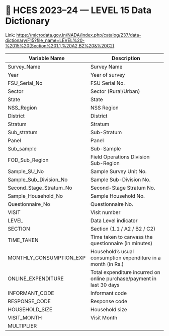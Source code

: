 # 🧾 HCES 2023–24 — LEVEL 15 Data Dictionary

Link: https://microdata.gov.in/NADA/index.php/catalog/237/data-dictionary/F15?file_name=LEVEL%20-%2015%20(Section%201.1,%20A2,B2%20&%20C2)

| Variable Name           | Description                                                           |
| ----------------------- | --------------------------------------------------------------------- |
| Survey_Name             | Survey Name                                                           |
| Year                    | Year of survey                                                        |
| FSU_Serial_No           | FSU Serial No.                                                        |
| Sector                  | Sector (Rural/Urban)                                                  |
| State                   | State                                                                 |
| NSS_Region              | NSS Region                                                            |
| District                | District                                                              |
| Stratum                 | Stratum                                                               |
| Sub_stratum             | Sub-Stratum                                                           |
| Panel                   | Panel                                                                 |
| Sub_sample              | Sub-Sample                                                            |
| FOD_Sub_Region          | Field Operations Division Sub-Region                                  |
| Sample_SU_No            | Sample Survey Unit No.                                                |
| Sample_Sub_Division_No  | Sample Sub-Division No.                                               |
| Second_Stage_Stratum_No | Second-Stage Stratum No.                                              |
| Sample_Household_No     | Sample Household No.                                                  |
| Questionnaire_No        | Questionnaire No.                                                     |
| VISIT                   | Visit number                                                          |
| LEVEL                   | Data Level indicator                                                  |
| SECTION                 | Section (1.1 / A2 / B2 / C2)                                          |
| TIME_TAKEN              | Time taken to canvass the questionnaire (in minutes)                  |
| MONTHLY_CONSUMPTION_EXP | Household’s usual consumption expenditure in a month (in Rs.)         |
| ONLINE_EXPENDITURE      | Total expenditure incurred on online purchase/payment in last 30 days |
| INFORMANT_CODE          | Informant code                                                        |
| RESPONSE_CODE           | Response code                                                         |
| HOUSEHOLD_SIZE          | Household size                                                        |
| VISIT_MONTH             | Visit Month                                                           |
| MULTIPLIER              |                                                                       |
